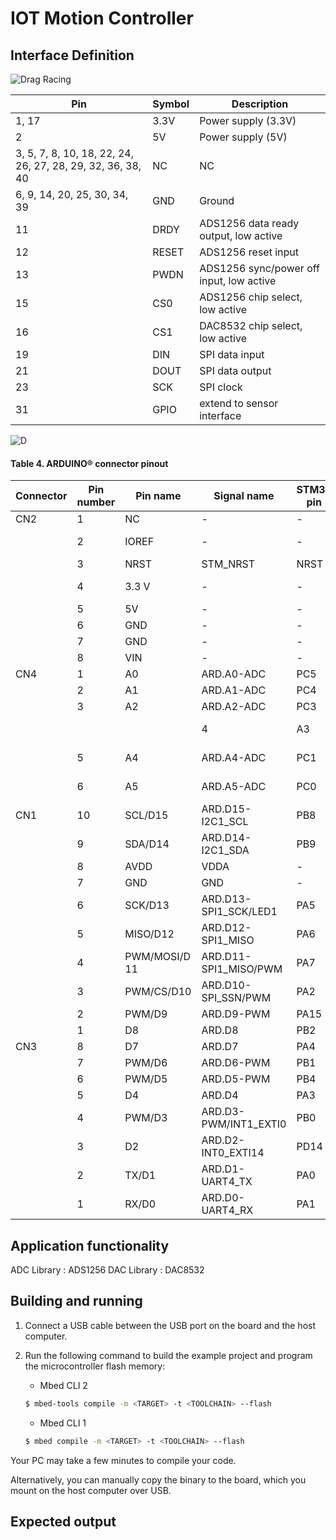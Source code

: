 # IOT Motion Controller

## Interface Definition

![Drag Racing](https://www.waveshare.com/img/devkit/accBoard/High-Precision-AD-DA-Board/High-Precision-AD-DA-Board-intro.jpg)


| Pin    | Symbol | Description |
| ------ | ------ | ------ |
| 1, 17  | 3.3V   | Power supply (3.3V) |
| 2      | 5V     | Power supply (5V) |
| 3, 5, 7, 8, 10, 18, 22, 24, 26, 27, 28, 29, 32, 36, 38, 40  | NC | NC |
| 6, 9, 14, 20, 25, 30, 34, 39  | GND | Ground |
| 11     | DRDY   | ADS1256 data ready output, low active |
| 12     | RESET  | ADS1256 reset input |
| 13     | PWDN   | ADS1256 sync/power off input, low active |
| 15     | CS0    | ADS1256 chip select, low active |
| 16     | CS1    | DAC8532 chip select, low active |
| 19     | DIN    | SPI data input |
| 21     | DOUT   | SPI data output |
| 23     | SCK    | SPI clock |
| 31     | GPIO   | extend to sensor interface |


![D](https://os.mbed.com/media/uploads/jeromecoutant/disco_l475vg_iot01a_2020_10_22_arduinoright.jpg)

#### Table 4. ARDUINO® connector pinout

| Connector | Pin number | Pin name | Signal name | STM32 pin | Function |
| --- | --- | --- | --- | --- | --- |
|CN2 | 1 | NC | - | - | - |
|   | 2 | IOREF | - | - | 3.3 V reference |
|   | 3 | NRST | STM\_NRST | NRST | Reset |
|   | 4 | 3.3 V | - | - | 3.3 V input/output |
|   | 5 | 5V | - | - | 5V |
|   | 6 | GND | - | - | GND |
|   | 7 | GND | - | - | GND |
|   | 8 | VIN | - | - | Power input |
|CN4 | 1 | A0 | ARD.A0-ADC | PC5 | ADC |
|   | 2 | A1 | ARD.A1-ADC | PC4 | ADC |
|   | 3 | A2 | ARD.A2-ADC | PC3 | ADC |
|   |   |   | 4 | A3 | ARD.A3-ADC | PC2 | ADC |
|   | 5 | A4 | ARD.A4-ADC | PC1 | ADC / I2C3\_SDA |
|   | 6 | A5 | ARD.A5-ADC | PC0 | ADC / I2C3\_SCL |
|CN1 | 10 | SCL/D15 | ARD.D15-I2C1\_SCL | PB8 | I2C1\_SCL |
|   | 9 | SDA/D14 | ARD.D14-I2C1\_SDA | PB9 | I2C1\_SDA |
|   | 8 | AVDD | VDDA | - | VDDA |
|   | 7 | GND | GND | - | Ground |
|   | 6 | SCK/D13 | ARD.D13- SPI1\_SCK/LED1 | PA5 | SPI1\_SCK / LED1 |
|   | 5 | MISO/D12 | ARD.D12-SPI1\_MISO | PA6 | SPI1\_MISO |
|   | 4 | PWM/MOSI/D 11 | ARD.D11- SPI1\_MISO/PWM | PA7 | SPI1\_MOSI /TIMxx |
|   | 3 | PWM/CS/D10 | ARD.D10- SPI\_SSN/PWM | PA2 | TIM2\_CH3 |
|   | 2 | PWM/D9 | ARD.D9-PWM | PA15 | TIM2\_CH1 |
|   | 1 | D8 | ARD.D8 | PB2 | GPIO |
|CN3 | 8 | D7 | ARD.D7 | PA4 | GPIO |
|   | 7 | PWM/D6 | ARD.D6-PWM | PB1 | TIM3\_CH4 |
|   | 6 | PWM/D5 | ARD.D5-PWM | PB4 | TIM3\_CH1 |
|   | 5 | D4 | ARD.D4 | PA3 | TIMxx |
|   | 4 | PWM/D3 | ARD.D3- PWM/INT1\_EXTI0 | PB0 | TIM3\_CH3 / EXTI0 |
|   | 3 | D2 | ARD.D2-INT0\_EXTI14 | PD14 | EXTI14 |
|   | 2 | TX/D1 | ARD.D1-UART4\_TX | PA0 | UART4\_TX |
|   | 1 | RX/D0 | ARD.D0-UART4\_RX | PA1 | UART4\_RX |

## Application functionality

ADC Library : ADS1256
DAC Library : DAC8532

## Building and running

1. Connect a USB cable between the USB port on the board and the host computer.
1. Run the following command to build the example project and program the microcontroller flash memory:

    * Mbed CLI 2

    ```bash
    $ mbed-tools compile -m <TARGET> -t <TOOLCHAIN> --flash
    ```

    * Mbed CLI 1

    ```bash
    $ mbed compile -m <TARGET> -t <TOOLCHAIN> --flash
    ```

Your PC may take a few minutes to compile your code.

Alternatively, you can manually copy the binary to the board, which you mount on the host computer over USB.

## Expected output

